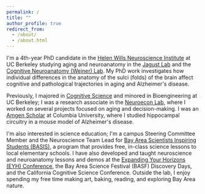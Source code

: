 ```yaml
---
permalink: /
title: ""
author_profile: true
redirect_from: 
  - /about/
  - /about.html
---
```


I'm a 4th-year PhD candidate in the [Helen Wills Neuroscience Institute](https://neuroscience.berkeley.edu/) at UC Berkeley studying aging and neuroanatomy in the [Jagust Lab](https://jagustlab.neuro.berkeley.edu/) and the [Cognitive Neuroanatomy (Weiner) Lab](https://cnl.berkeley.edu/). My PhD work investigates how individual differences in the anatomy of the sulci (folds) of the brain affect cognitive and pathological trajectories in aging and Alzheimer's disease.

Previously, I majored in [Cognitive Science](https://cogsci.berkeley.edu/) and minored in Bioengineering at UC Berkeley; I was a research associate in the [Neuroecon Lab](neuroecon.berkeley.edu), where I worked on several projects focused on aging and decision-making. I was an [Amgen Scholar](http://www.columbia.edu/cu/biology/ug/amgen/) at Columbia University, where I studied hippocampal circuitry in a mouse model of Alzheimer's disease. 

I'm also interested in science education; I'm a campus Steering Committee Member and the Neuroscience Team Lead for [Bay Area Scientists Inspiring Students (BASIS)](https://crscience.org/educators/basis/), a program that provides free, in-class science lessons to local elementary schools. I have also developed and taught neuroscience and neuroanatomy lessons and demos at the [Expanding Your Horizons (EYH) Conference](https://eyh.berkeley.edu/), the Bay Area Science Festival (BASF) Discovery Days, and the California Cognitive Science Conference. Outside the lab, I enjoy spending my free time making art, baking, reading, and exploring Bay Area nature.


